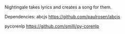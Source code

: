 Nightingale takes lyrics and creates a song for them.

Dependencies:
abcjs
https://github.com/paulrosen/abcjs

pycorenlp
https://github.com/smilli/py-corenlp

